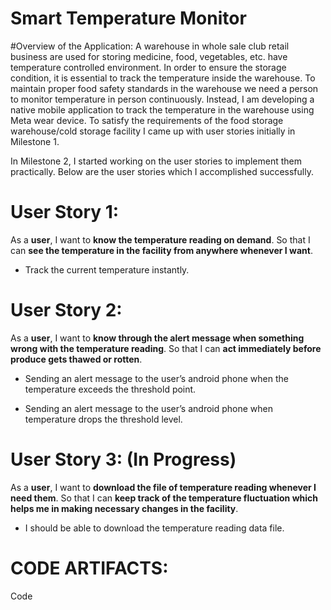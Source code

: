 # Smart Temperature Monitor 

#Overview of the Application:
A warehouse in whole sale club retail business are used for storing medicine, food, vegetables, etc. have temperature controlled environment. In order to ensure the storage condition, it is essential to track the temperature inside the warehouse. 
To maintain proper food safety standards in the warehouse we need a person to monitor temperature in person continuously. Instead, I am developing a native mobile application to track the temperature in the warehouse using Meta wear device. 
To satisfy the requirements of the food storage warehouse/cold storage facility I came up with user stories initially in Milestone 1. 

In Milestone 2, I started working on the user stories to implement them practically. Below are the user stories which I accomplished successfully. 

# User Story 1:

As a **user**, I want to **know the temperature reading on demand**. So that I can **see the temperature in the facility from anywhere whenever I want**.

* Track the current temperature instantly.

# User Story 2:
As a **user**, I want to **know through the alert message when something wrong with the temperature reading**. So that I can **act immediately before produce gets thawed or rotten**.

* Sending an alert message to the user’s android phone when the temperature exceeds the threshold point.

* Sending an alert message to the user’s android phone when temperature drops the threshold level.

# User Story 3: (In Progress)

As a **user**, I want to **download the file of temperature reading whenever I need them**. So that I can **keep track of the temperature fluctuation which helps me in making necessary changes in the facility**.

* I should be able to download the temperature reading data file.

# CODE ARTIFACTS:

Code

